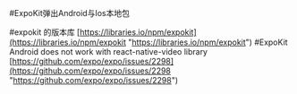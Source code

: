 #ExpoKit弹出Android与Ios本地包

#expokit 的版本库
[https://libraries.io/npm/expokit](https://libraries.io/npm/expokit "https://libraries.io/npm/expokit")
#ExpoKit Android does not work with react-native-video library
[https://github.com/expo/expo/issues/2298](https://github.com/expo/expo/issues/2298 "https://github.com/expo/expo/issues/2298")